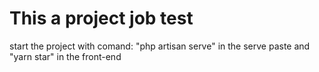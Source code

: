 <h1> This a project job test</h1>
<p>start the project with comand: "php artisan serve" in the serve paste and "yarn star" in the front-end</p>
